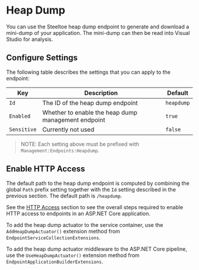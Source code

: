 # Heap Dump

You can use the Steeltoe heap dump endpoint to generate and download a mini-dump of your application. The mini-dump can then be read into Visual Studio for analysis.

## Configure Settings

The following table describes the settings that you can apply to the endpoint:

|Key|Description|Default|
|---|---|---|
|`Id`|The ID of the heap dump endpoint|`heapdump`|
|`Enabled`|Whether to enable the heap dump management endpoint|`true`|
|`Sensitive`|Currently not used|`false`|

>NOTE: Each setting above must be prefixed with `Management:Endpoints:Heapdump`.

## Enable HTTP Access

The default path to the heap dump endpoint is computed by combining the global `Path` prefix setting together with the `Id` setting described in the previous section. The default path is `/heapdump`.

See the [HTTP Access](/docs/management/using-endpoints#http-access) section to see the overall steps required to enable HTTP access to endpoints in an ASP.NET Core application.

To add the heap dump actuator to the service container, use the `AddHeapDumpActuator()` extension method from `EndpointServiceCollectionExtensions`.

To add the heap dump actuator middleware to the ASP.NET Core pipeline, use the `UseHeapDumpActuator()` extension method from `EndpointApplicationBuilderExtensions`.
